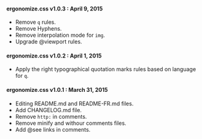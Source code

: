 #### ergonomize.css v1.0.3 : April 9, 2015

* Remove `q` rules.
* Remove Hyphens.
* Remove interpolation mode for `img`.
* Upgrade @viewport rules.

#### ergonomize.css v1.0.2 : April 1, 2015

* Apply the right typographical quotation marks rules based on language for `q`.

#### ergonomize.css v1.0.1 : March 31, 2015

* Editing README.md and README-FR.md files.
* Add CHANGELOG.md file.
* Remove `http:` in comments.
* Remove minify and withour comments files.
* Add @see links in comments.
